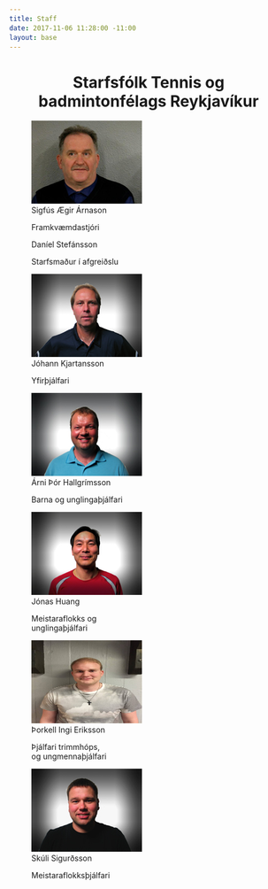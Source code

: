 ```yaml
---
title: Staff
date: 2017-11-06 11:28:00 -11:00
layout: base
---
```


<head>
	<link href='http://fonts.googleapis.com/css?family=Lobster' rel='stylesheet' type='text/css'>
</head>
<body>
	<h1 class="board_text" id="page_without_coverphoto" align="center">Starfsfólk Tennis og badmintonfélags Reykjavíkur</h1>
	<div id="container">
		<figure id="row1">
			<img src="/images/sigfus.jpg" alt="Sigfús-framkvæmdastjóri">
			<figcaption class="board_text">Sigfús Ægir Árnason</figcaption>
			<p>Framkvæmdastjóri</p>
		</figure>
		<figure id="row2">
			<!--<img src="/images/sigfus.jpg" alt="Áslaug-varaformaður">-->
			<figcaption class="board_text">Daníel Stefánsson</figcaption>
			<p>Starfsmaður í afgreiðslu</p>
		</figure>
	</div>
	<div id="container">
		<figure id="row1">
			<img src="/images/joi_kjartans.jpg" alt="Jói-yfirþjálfari">
			<figcaption class="board_text">Jóhann Kjartansson</figcaption>
			<p>Yfirþjálfari</p>
		</figure>
		<figure id="row2">
			<img src="/images/arni_thor.jpg" alt="Árni-barna og unglingaþjálfari">
			<figcaption class="board_text">Árni Þór Hallgrímsson</figcaption>
			<p>Barna og unglingaþjálfari</p>
		</figure>
	</div>
	<div id="container">
		<figure id="row1">
			<img src="/images/huang.jpg" alt="Huang-meistaraflokks og unglingaþjálfari">
			<figcaption class="board_text">Jónas Huang</figcaption>
			<p>Meistaraflokks og <br> unglingaþjálfari</p>
		</figure>
		<figure id="row2">
			<img 	src="/images/thorkell_tjalfari.jpg"
						alt="Þorkell-þjálfari trimmhóps, barna- og unglingaþjálfari"
						height="150px"
						width="200px">
			<figcaption class="board_text">Þorkell Ingi Eriksson</figcaption>
			<p>Þjálfari trimmhóps, <br> og ungmennaþjálfari</p>
		</figure>
	</div>
	<div id="container">
		<figure id="row3">
			<img src="/images/skuli_sig.jpg" alt="Skúli-meistaraflokksþjálfari">
			<figcaption class="board_text">Skúli Sigurðsson</figcaption>
			<p>Meistaraflokksþjálfari</p>
		</figure>
	</div>
</body>
